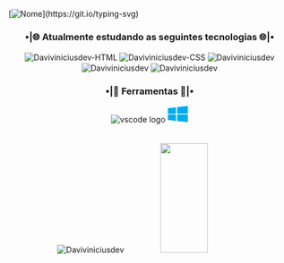 <!-- Slide Nome -->
[![Nome](https://readme-typing-svg.herokuapp.com/?color=00FF16&size=35&center=true&vCenter=true&width=1000&lines=Olá+Sou+Daviviniciusdev-+Desenvolvedor+Web+;)](https://git.io/typing-svg)


<!--  tecnologias  -->

<div align="center">
  <h3>•|🌐 Atualmente estudando as seguintes tecnologias 🌐|•</h3> 
  <img align="center" alt="Daviviniciusdev-HTML" height="30" width="37" src="https://cdn.jsdelivr.net/gh/devicons/devicon/icons/html5/html5-plain-wordmark.svg">
  <img align="center" alt="Daviviniciusdev-CSS" height="30" width="37" src="https://cdn.jsdelivr.net/gh/devicons/devicon/icons/css3/css3-plain-wordmark.svg">
  <img align="center" alt="Daviviniciusdev" height="30" width="37" src="https://cdn.jsdelivr.net/gh/devicons/devicon/icons/javascript/javascript-plain.svg">
  <img align="center" alt="Daviviniciusdev" height="30" width="37" src="https://cdn-images-1.medium.com/max/1200/1*5-aoK8IBmXve5whBQM90GA.png">
  <img align="center" alt="Daviviniciusdev" height="30" width="37" src="https://upload.wikimedia.org/wikipedia/commons/thumb/a/a7/React-icon.svg/1200px-React-icon.svg.png">
 
 
</div>
<!--  Ferramentas  -->

<div align="center">
  <h3>•|🔱 Ferramentas 🔱|•</h3>
    <img src="https://cdn.jsdelivr.net/gh/devicons/devicon/icons/vscode/vscode-original.svg" height="30" width="37" alt="vscode logo"  />
    <img src="https://github.com/devicons/devicon/blob/master/icons/windows8/windows8-original.svg" height="30" width="37" alt="windows logo"/>
  <br>
  <br>
  <br>  

  <img width="49%" height="195px" src="https://github-readme-stats.vercel.app/api?username=Daviviniciusdev&show_icons=true&count_private=true&hide_border=true&title_color=blue-green&icon_color=1E90FF&text_color=c9d1d9&bg_color=0d1117" alt="Daviviniciusdev" /> 
  <img width="41%" height="196px" src="https://github-readme-stats.vercel.app/api/top-langs/?username=Daviviniciusdev&layout=compact&hide_border=true&title_color=blue-green&text_color=1E90FF&bg_color=0d1117" />


</div>

<!-- Grafico -->
##
 

